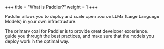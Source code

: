 +++
title = "What is Paddler?"
weight = 1
+++

Paddler allows you to deploy and scale open source LLMs (Large Language Models) in your own infrastructure.

The primary goal for Paddler is to provide great developer experience, guide you through the best practices, and
make sure that the models you deploy work in the optimal way.
